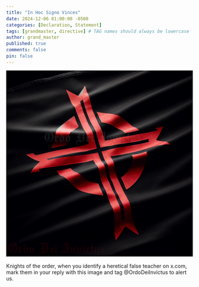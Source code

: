 ```yaml
---
title: "In Hoc Signo Vinces"
date: 2024-12-06 01:00:00 -0500
categories: [Declaration, Statement]
tags: [grandmaster, directive] # TAG names should always be lowercase
author: grand_master
published: true
comments: false
pin: false
---
```


![in-hoc-signo-vinces](/assets/in-hoc-signo-vinces.png)

Knights of the order, when you identify a heretical false teacher on x.com, mark them in your reply with this image and tag @OrdoDeiInvictus to alert us.



